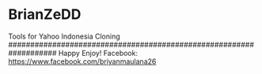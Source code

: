 # BrianZeDD
Tools for Yahoo Indonesia Cloning
###################################################################
Happy Enjoy!
Facebook: https://www.facebook.com/briyanmaulana26
